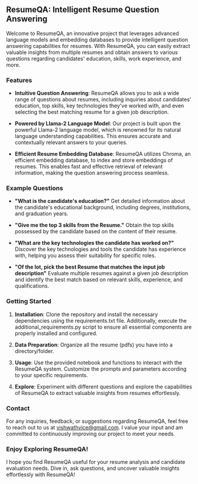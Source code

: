 ## ResumeQA: Intelligent Resume Question Answering

Welcome to ResumeQA, an innovative project that leverages advanced language models and embedding databases to provide intelligent question answering capabilities for resumes. With ResumeQA, you can easily extract valuable insights from multiple resumes and obtain answers to various questions regarding candidates' education, skills, work experience, and more.

### Features

- **Intuitive Question Answering**: ResumeQA allows you to ask a wide range of questions about resumes, including inquiries about candidates' education, top skills, key technologies they've worked with, and even selecting the best matching resume for a given job description.

- **Powered by Llama-2 Language Model**: Our project is built upon the powerful Llama-2 language model, which is renowned for its natural language understanding capabilities. This ensures accurate and contextually relevant answers to your queries.

- **Efficient Resume Embedding Database**: ResumeQA utilizes Chroma, an efficient embedding database, to index and store embeddings of resumes. This enables fast and effective retrieval of relevant information, making the question answering process seamless.

### Example Questions

- **"What is the candidate's education?"**
  Get detailed information about the candidate's educational background, including degrees, institutions, and graduation years.

- **"Give me the top 3 skills from the Resume."**
  Obtain the top skills possessed by the candidate based on the content of their resume.

- **"What are the key technologies the candidate has worked on?"**
  Discover the key technologies and tools the candidate has experience with, helping you assess their suitability for specific roles.

- **"Of the lot, pick the best Resume that matches the input job description"**
  Evaluate multiple resumes against a given job description and identify the best match based on relevant skills, experience, and qualifications.

### Getting Started

1. **Installation**: Clone the repository and install the necessary dependencies using the requirements.txt file. Additionally, execute the additional_requirements.py script to ensure all essential components are properly installed and configured.

2. **Data Preparation**: Organize all the resume (pdfs) you have into a directory/folder.

3. **Usage**: Use the provided notebook and functions to interact with the ResumeQA system. Customize the prompts and parameters according to your specific requirements.

4. **Explore**: Experiment with different questions and explore the capabilities of ResumeQA to extract valuable insights from resumes effortlessly.

### Contact

For any inquiries, feedback, or suggestions regarding ResumeQA, feel free to reach out to us at vishwathvice@gmail.com. I value your input and am committed to continuously improving our project to meet your needs.

### Enjoy Exploring ResumeQA!

I hope you find ResumeQA useful for your resume analysis and candidate evaluation needs. Dive in, ask questions, and uncover valuable insights effortlessly with ResumeQA!

